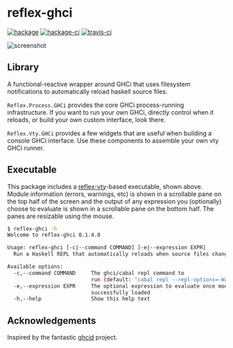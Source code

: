 reflex-ghci
==============

[![hackage](https://img.shields.io/hackage/v/reflex-ghci.svg)](https://hackage.haskell.org/package/reflex-ghci) [![hackage-ci](https://matrix.hackage.haskell.org/api/v2/packages/reflex-ghci/badge)](https://matrix.hackage.haskell.org/#/package/reflex-ghci) [![travis-ci](https://api.travis-ci.org/reflex-frp/reflex-ghci.svg?branch=develop)](https://travis-ci.org/reflex-frp/reflex-ghci)

![screenshot](screenshot.png)

Library
-------
A functional-reactive wrapper around GHCi that uses filesystem notifications to automatically reload haskell source files.

`Reflex.Process.GHCi` provides the core GHCi process-running infrastructure. If you want to run your own GHCi, directly control when it reloads, or build your own custom interface, look there.

`Reflex.Vty.GHCi` provides a few widgets that are useful when building a console GHCi interface. Use these components to assemble your own vty GHCi runner.

Executable
----------

This package includes a [reflex-vty](https://github.com/reflex-frp/reflex-vty)-based executable, shown above. Module information (errors, warnings, etc) is shown in a scrollable pane on the top half of the screen and the output of any expression you (optionally) choose to evaluate is shown in a scrollable pane on the bottom half. The panes are resizable using the mouse.

```bash
$ reflex-ghci -h
Welcome to reflex-ghci 0.1.4.0

Usage: reflex-ghci [-c|--command COMMAND] [-e|--expression EXPR]
  Run a Haskell REPL that automatically reloads when source files change.

Available options:
  -c,--command COMMAND     The ghci/cabal repl command to
                           run (default: "cabal repl --repl-options=-Wall")
  -e,--expression EXPR     The optional expression to evaluate once modules have
                           successfully loaded
  -h,--help                Show this help text

```

Acknowledgements
----------------
Inspired by the fantastic [ghcid](https://github.com/ndmitchell/ghcid) project.

